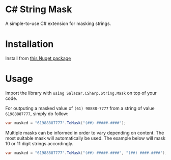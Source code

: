 C# String Mask
========

A simple-to-use C# extension for masking strings.

# Installation

Install from [this Nuget package](https://www.nuget.org/packages/Salazar.CSharp.String.Mask)

# Usage

Import the library with `using Salazar.CSharp.String.Mask` on top of your code.

For outputing a masked value of `(61) 98888-7777` from a string of value `61988887777`, simply do follow:

```csharp
var masked = "61988887777".ToMask("(##) #####-####");
```

Multiple masks can be informed in order to vary depending on content. The most suitable mask will automatically be used. The example below will mask 10 or 11 digit strings accordingly.

```csharp
var masked = "61988887777".ToMask("(##) #####-####", "(##) ####-####");
```

